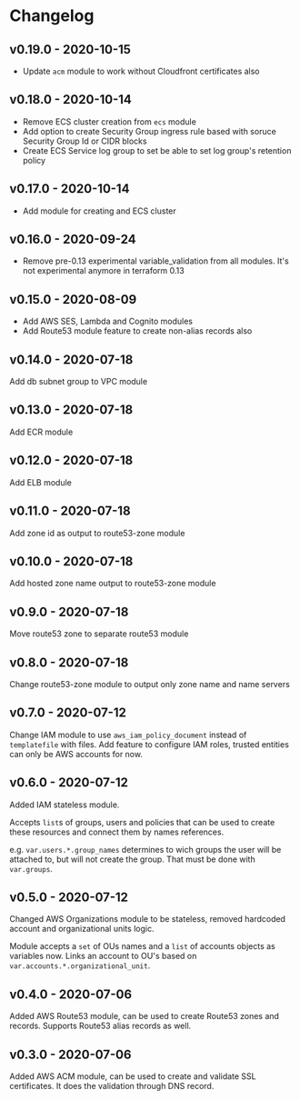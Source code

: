 # Changelog

## v0.19.0 - 2020-10-15

- Update `acm` module to work without Cloudfront certificates also

## v0.18.0 - 2020-10-14

- Remove ECS cluster creation from `ecs` module
- Add option to create Security Group ingress rule based with soruce Security Group Id or CIDR blocks
- Create ECS Service log group to set be able to set log group's retention policy  

## v0.17.0 - 2020-10-14

- Add module for creating and ECS cluster

## v0.16.0 - 2020-09-24

- Remove pre-0.13 experimental variable_validation from all modules. It's not experimental anymore in terraform 0.13 

## v0.15.0 - 2020-08-09

- Add AWS SES, Lambda and Cognito modules
- Add Route53 module feature to create non-alias records also 

## v0.14.0 - 2020-07-18

Add db subnet group to VPC module

## v0.13.0 - 2020-07-18

Add ECR module

## v0.12.0 - 2020-07-18

Add ELB module

## v0.11.0 - 2020-07-18

Add zone id as output to route53-zone module

## v0.10.0 - 2020-07-18

Add hosted zone name output to route53-zone module

## v0.9.0 - 2020-07-18

Move route53 zone to separate route53 module

## v0.8.0 - 2020-07-18

Change route53-zone module to output only zone name and name servers

## v0.7.0 - 2020-07-12

Change IAM module to use `aws_iam_policy_document` instead of `templatefile` with files.
Add feature to configure IAM roles, trusted entities can only be AWS accounts for now.

## v0.6.0 - 2020-07-12

Added IAM stateless module. 

Accepts `list`s of groups, users and policies that can be used to create these resources and connect them by names references.

e.g. `var.users.*.group_names` determines to wich groups the user will be attached to, but will not create the group. 
That must be done with `var.groups`.

## v0.5.0 - 2020-07-12

Changed AWS Organizations module to be stateless, removed hardcoded account and organizational units logic. 

Module accepts a `set` of OUs names and a `list` of accounts objects as variables now. 
Links an account to OU's based on `var.accounts.*.organizational_unit`.  

## v0.4.0 - 2020-07-06

Added AWS Route53 module, can be used to create Route53 zones and records. Supports Route53 alias records as well. 

## v0.3.0 - 2020-07-06

Added AWS ACM module, can be used to create and validate SSL certificates. It does the validation through DNS record.
 